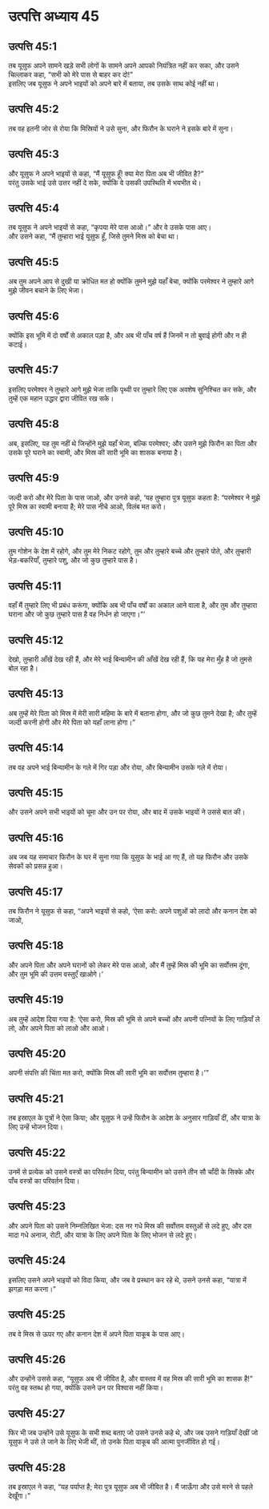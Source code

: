 # उत्पत्ति अध्याय 45

## उत्पत्ति 45:1

तब यूसुफ अपने सामने खड़े सभी लोगों के सामने अपने आपको नियंत्रित नहीं कर सका, और उसने चिल्लाकर कहा, “सभी को मेरे पास से बाहर कर दो!”  
इसलिए जब यूसुफ ने अपने भाइयों को अपने बारे में बताया, तब उसके साथ कोई नहीं था।

## उत्पत्ति 45:2

तब वह इतनी जोर से रोया कि मिस्रियों ने उसे सुना, और फिरौन के घराने ने इसके बारे में सुना।

## उत्पत्ति 45:3

और यूसुफ ने अपने भाइयों से कहा, “मैं यूसुफ हूँ! क्या मेरा पिता अब भी जीवित है?”  
परंतु उसके भाई उसे उत्तर नहीं दे सके, क्योंकि वे उसकी उपस्थिति में भयभीत थे।

## उत्पत्ति 45:4

तब यूसुफ ने अपने भाइयों से कहा, “कृपया मेरे पास आओ।” और वे उसके पास आए।  
और उसने कहा, “मैं तुम्हारा भाई यूसुफ हूँ, जिसे तुमने मिस्र को बेचा था।

## उत्पत्ति 45:5

अब तुम अपने आप से दुखी या क्रोधित मत हो क्योंकि तुमने मुझे यहाँ बेचा, क्योंकि परमेश्वर ने तुम्हारे आगे मुझे जीवन बचाने के लिए भेजा।

## उत्पत्ति 45:6

क्योंकि इस भूमि में दो वर्षों से अकाल पड़ा है, और अब भी पाँच वर्ष हैं जिनमें न तो बुवाई होगी और न ही कटाई।

## उत्पत्ति 45:7

इसलिए परमेश्वर ने तुम्हारे आगे मुझे भेजा ताकि पृथ्वी पर तुम्हारे लिए एक अवशेष सुनिश्चित कर सके, और तुम्हें एक महान उद्धार द्वारा जीवित रख सके।

## उत्पत्ति 45:8

अब, इसलिए, यह तुम नहीं थे जिन्होंने मुझे यहाँ भेजा, बल्कि परमेश्वर; और उसने मुझे फिरौन का पिता और उसके पूरे घराने का स्वामी, और मिस्र की सारी भूमि का शासक बनाया है।

## उत्पत्ति 45:9

जल्दी करो और मेरे पिता के पास जाओ, और उनसे कहो, ‘यह तुम्हारा पुत्र यूसुफ कहता है: “परमेश्वर ने मुझे पूरे मिस्र का स्वामी बनाया है; मेरे पास नीचे आओ, विलंब मत करो।

## उत्पत्ति 45:10

तुम गोशेन के देश में रहोगे, और तुम मेरे निकट रहोगे, तुम और तुम्हारे बच्चे और तुम्हारे पोते, और तुम्हारी भेड़-बकरियाँ, तुम्हारे पशु, और जो कुछ तुम्हारे पास है।

## उत्पत्ति 45:11

वहाँ मैं तुम्हारे लिए भी प्रबंध करूंगा, क्योंकि अब भी पाँच वर्षों का अकाल आने वाला है, और तुम और तुम्हारा घराना और जो कुछ तुम्हारे पास है वह निर्धन हो जाएगा।”’

## उत्पत्ति 45:12

देखो, तुम्हारी आँखें देख रही हैं, और मेरे भाई बिन्यामीन की आँखें देख रही हैं, कि यह मेरा मुँह है जो तुमसे बोल रहा है।

## उत्पत्ति 45:13

अब तुम्हें मेरे पिता को मिस्र में मेरी सारी महिमा के बारे में बताना होगा, और जो कुछ तुमने देखा है; और तुम्हें जल्दी करनी होगी और मेरे पिता को यहाँ लाना होगा।”

## उत्पत्ति 45:14

तब वह अपने भाई बिन्यामीन के गले में गिर पड़ा और रोया, और बिन्यामीन उसके गले में रोया।

## उत्पत्ति 45:15

और उसने अपने सभी भाइयों को चूमा और उन पर रोया, और बाद में उसके भाइयों ने उससे बात की।

## उत्पत्ति 45:16

अब जब यह समाचार फिरौन के घर में सुना गया कि यूसुफ के भाई आ गए हैं, तो यह फिरौन और उसके सेवकों को प्रसन्न हुआ।

## उत्पत्ति 45:17

तब फिरौन ने यूसुफ से कहा, “अपने भाइयों से कहो, ‘ऐसा करो: अपने पशुओं को लादो और कनान देश को जाओ,

## उत्पत्ति 45:18

और अपने पिता और अपने घरानों को लेकर मेरे पास आओ, और मैं तुम्हें मिस्र की भूमि का सर्वोत्तम दूंगा, और तुम भूमि की उत्तम वस्तुएँ खाओगे।’

## उत्पत्ति 45:19

अब तुम्हें आदेश दिया गया है: ‘ऐसा करो, मिस्र की भूमि से अपने बच्चों और अपनी पत्नियों के लिए गाड़ियाँ ले लो, और अपने पिता को लाओ और आओ।

## उत्पत्ति 45:20

अपनी संपत्ति की चिंता मत करो, क्योंकि मिस्र की सारी भूमि का सर्वोत्तम तुम्हारा है।’”

## उत्पत्ति 45:21

तब इस्राएल के पुत्रों ने ऐसा किया; और यूसुफ ने उन्हें फिरौन के आदेश के अनुसार गाड़ियाँ दीं, और यात्रा के लिए उन्हें भोजन दिया।

## उत्पत्ति 45:22

उनमें से प्रत्येक को उसने वस्त्रों का परिवर्तन दिया, परंतु बिन्यामीन को उसने तीन सौ चाँदी के सिक्के और पाँच वस्त्रों का परिवर्तन दिया।

## उत्पत्ति 45:23

और अपने पिता को उसने निम्नलिखित भेजा: दस नर गधे मिस्र की सर्वोत्तम वस्तुओं से लदे हुए, और दस मादा गधे अनाज, रोटी, और यात्रा के लिए अपने पिता के लिए भोजन से लदे हुए।

## उत्पत्ति 45:24

इसलिए उसने अपने भाइयों को विदा किया, और जब वे प्रस्थान कर रहे थे, उसने उनसे कहा, “यात्रा में झगड़ा मत करना।”

## उत्पत्ति 45:25

तब वे मिस्र से ऊपर गए और कनान देश में अपने पिता याकूब के पास आए।

## उत्पत्ति 45:26

और उन्होंने उससे कहा, “यूसुफ अब भी जीवित है, और वास्तव में वह मिस्र की सारी भूमि का शासक है!” परंतु वह स्तब्ध हो गया, क्योंकि उसने उन पर विश्वास नहीं किया।

## उत्पत्ति 45:27

फिर भी जब उन्होंने उसे यूसुफ के सभी शब्द बताए जो उसने उनसे कहे थे, और जब उसने गाड़ियाँ देखीं जो यूसुफ ने उसे ले जाने के लिए भेजी थीं, तो उनके पिता याकूब की आत्मा पुनर्जीवित हो गई।

## उत्पत्ति 45:28

तब इस्राएल ने कहा, “यह पर्याप्त है; मेरा पुत्र यूसुफ अब भी जीवित है। मैं जाऊँगा और उसे मरने से पहले देखूँगा।”
